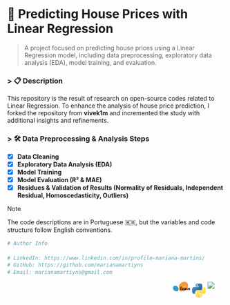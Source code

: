 # 🏡 Predicting House Prices with Linear Regression

> A project focused on predicting house prices using a Linear Regression model, including data preprocessing, exploratory data analysis (EDA), model training, and evaluation.

### > 📋 Description

This repository is the result of research on open-source codes related to Linear Regression. To enhance the analysis of house price prediction, I forked the repository from **vivek1m** and incremented the study with additional insights and refinements.

### > 🛠️ Data Preprocessing & Analysis Steps

- [x] **Data Cleaning**
- [x] **Exploratory Data Analysis (EDA)**
- [x] **Model Training**
- [x] **Model Evaluation (R² & MAE)**
- [x] **Residues & Validation of Results (Normality of Residuals, Independent Residual, Homoscedasticity, Outliers)**

> [!NOTE]
> The code descriptions are in Portuguese 🇧🇷, but the variables and code structure follow English conventions.

```py
# Author Info

# LinkedIn: https://www.linkedin.com/in/profile-mariana-martins/
# GitHub: https://github.com/marianamartiyns
# Email: marianamartiyns@gmail.com
```

<img align="right" width ='40px' src ='https://img.icons8.com/?size=100&id=lOqoeP2Zy02f&format=png&color=000000'> </a>
<img align="right" width ='40px' src ='https://raw.githubusercontent.com/devicons/devicon/master/icons/python/python-original.svg'> </a>
<img align="right" width ='40px' src ='https://github.com/scikit-learn/scikit-learn/blob/a996f43d1bdc96086210f3b7f4bcd0e677c85b99/doc/logos/1280px-scikit-learn-logo.png'> </a>
